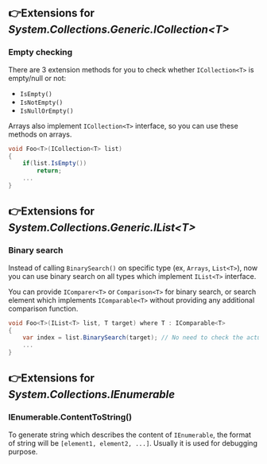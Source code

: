 ## 👉Extensions for *System.Collections.Generic.ICollection&lt;T&gt;*
### Empty checking
There are 3 extension methods for you to check whether ```ICollection<T>``` is empty/null or not:
* ```IsEmpty()```
* ```IsNotEmpty()```
* ```IsNullOrEmpty()```

Arrays also implement ```ICollection<T>``` interface, so you can use these methods on arrays.

```c#
void Foo<T>(ICollection<T> list)
{
    if(list.IsEmpty())
        return;
    ...
}
```

## 👉Extensions for *System.Collections.Generic.IList&lt;T&gt;*
### Binary search
Instead of calling ```BinarySearch()``` on specific type (ex, ```Arrays```, ```List<T>```), now you can use binary search on all types which implement ```IList<T>``` interface.

You can provide ```IComparer<T>``` or ```Comparison<T>``` for binary search, or search element which implements ```IComparable<T>``` without providing any additional comparison function.

```c#
void Foo<T>(IList<T> list, T target) where T : IComparable<T>
{
    var index = list.BinarySearch(target); // No need to check the actual type of 'list'.
    ...
}
```

## 👉Extensions for *System.Collections.IEnumerable*
### IEnumerable.ContentToString()
To generate string which describes the content of ```IEnumerable```, the format of string will be ```[element1, element2, ...]```. Usually it is used for debugging purpose.

